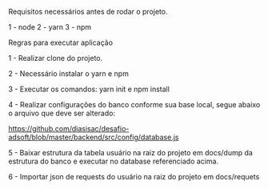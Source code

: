 Requisitos necessários antes de rodar o projeto.

1 - node
2 - yarn
3 - npm


Regras para executar aplicação

1 - Realizar clone do projeto.

2 - Necessário instalar o yarn e npm

3 - Executar os comandos: yarn init e npm install

4 - Realizar configurações do banco conforme sua base local, segue abaixo o arquivo que deve ser alterado:

  https://github.com/diasisac/desafio-adsoft/blob/master/backend/src/config/database.js

5 - Baixar estrutura da tabela usuário na raiz do projeto em docs/dump da estrutura do banco e executar no database referenciado acima.

6 - Importar json de requests do usuário na raiz do projeto em docs/requets
